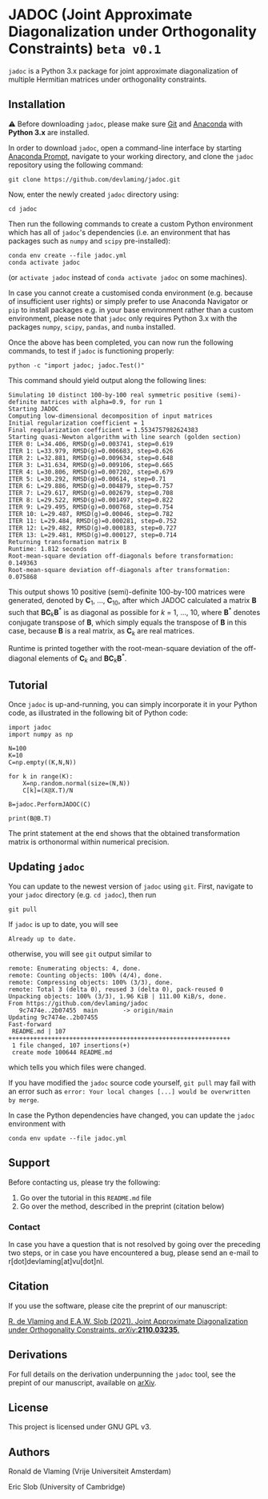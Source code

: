 # JADOC (Joint Approximate Diagonalization under Orthogonality Constraints) `beta v0.1`

`jadoc` is a Python 3.x package for joint approximate diagonalization of multiple Hermitian matrices under orthogonality constraints.

## Installation

:warning: Before downloading `jadoc`, please make sure [Git](https://git-scm.com/downloads) and [Anaconda](https://www.anaconda.com/) with **Python 3.x** are installed.

In order to download `jadoc`, open a command-line interface by starting [Anaconda Prompt](https://docs.anaconda.com/anaconda/user-guide/getting-started/), navigate to your working directory, and clone the `jadoc` repository using the following command:

```  
git clone https://github.com/devlaming/jadoc.git
```

Now, enter the newly created `jadoc` directory using:

```
cd jadoc
```

Then run the following commands to create a custom Python environment which has all of `jadoc`'s dependencies (i.e. an environment that has packages such as `numpy` and `scipy` pre-installed):

```
conda env create --file jadoc.yml
conda activate jadoc
```

(or `activate jadoc` instead of `conda activate jadoc` on some machines).

In case you cannot create a customised conda environment (e.g. because of insufficient user rights) or simply prefer to use Anaconda Navigator or `pip` to install packages e.g. in your base environment rather than a custom environment, please note that `jadoc` only requires Python 3.x with the packages `numpy`, `scipy`, `pandas`, and `numba` installed.

Once the above has been completed, you can now run the following commands, to test if `jadoc` is functioning properly:

```
python -c "import jadoc; jadoc.Test()"
```

This command should yield output along the following lines:
```
Simulating 10 distinct 100-by-100 real symmetric positive (semi)-definite matrices with alpha=0.9, for run 1
Starting JADOC
Computing low-dimensional decomposition of input matrices
Initial regularization coefficient = 1
Final regularization coefficient = 1.5534757982624383
Starting quasi-Newton algorithm with line search (golden section)
ITER 0: L=34.406, RMSD(g)=0.003741, step=0.619
ITER 1: L=33.979, RMSD(g)=0.006683, step=0.626
ITER 2: L=32.881, RMSD(g)=0.009634, step=0.648
ITER 3: L=31.634, RMSD(g)=0.009106, step=0.665
ITER 4: L=30.806, RMSD(g)=0.007202, step=0.679
ITER 5: L=30.292, RMSD(g)=0.00614, step=0.71
ITER 6: L=29.886, RMSD(g)=0.004879, step=0.757
ITER 7: L=29.617, RMSD(g)=0.002679, step=0.708
ITER 8: L=29.522, RMSD(g)=0.001497, step=0.822
ITER 9: L=29.495, RMSD(g)=0.000768, step=0.754
ITER 10: L=29.487, RMSD(g)=0.00046, step=0.782
ITER 11: L=29.484, RMSD(g)=0.000281, step=0.752
ITER 12: L=29.482, RMSD(g)=0.000183, step=0.727
ITER 13: L=29.481, RMSD(g)=0.000127, step=0.714
Returning transformation matrix B
Runtime: 1.812 seconds
Root-mean-square deviation off-diagonals before transformation: 0.149363
Root-mean-square deviation off-diagonals after transformation: 0.075868
```

This output shows 10 positive (semi)-definite 100-by-100 matrices were generated, denoted by **C**<sub>1</sub>, ..., **C**<sub>10</sub>, after which JADOC calculated a matrix **B** such that **BC**<sub>*k*</sub>**B**<sup>\*</sup> is as diagonal as possible for *k* = 1, ..., 10, where **B**<sup>\*</sup> denotes conjugate transpose of **B**, which simply equals the transpose of **B** in this case, because **B** is a real matrix, as **C**<sub>*k*</sub> are real matrices.

Runtime is printed together with the root-mean-square deviation of the off-diagonal elements of **C**<sub>*k*</sub> and **BC**<sub>*k*</sub>**B**<sup>\*</sup>.

## Tutorial

Once `jadoc` is up-and-running, you can simply incorporate it in your Python code, as illustrated in the following bit of Python code:

```
import jadoc
import numpy as np

N=100
K=10
C=np.empty((K,N,N))

for k in range(K):
    X=np.random.normal(size=(N,N))
    C[k]=(X@X.T)/N

B=jadoc.PerformJADOC(C)

print(B@B.T)
```

The print statement at the end shows that the obtained transformation matrix is orthonormal within numerical precision.

## Updating `jadoc`

You can update to the newest version of `jadoc` using `git`. First, navigate to your `jadoc` directory (e.g. `cd jadoc`), then run
```
git pull
```
If `jadoc` is up to date, you will see 
```
Already up to date.
```
otherwise, you will see `git` output similar to 
```
remote: Enumerating objects: 4, done.
remote: Counting objects: 100% (4/4), done.
remote: Compressing objects: 100% (3/3), done.
remote: Total 3 (delta 0), reused 3 (delta 0), pack-reused 0
Unpacking objects: 100% (3/3), 1.96 KiB | 111.00 KiB/s, done.
From https://github.com/devlaming/jadoc
   9c7474e..2b07455  main       -> origin/main
Updating 9c7474e..2b07455
Fast-forward
 README.md | 107 ++++++++++++++++++++++++++++++++++++++++++++++++++++++++++++++
 1 file changed, 107 insertions(+)
 create mode 100644 README.md
 ```
which tells you which files were changed.

If you have modified the `jadoc` source code yourself, `git pull` may fail with an error such as `error: Your local changes [...] would be overwritten by merge`. 

In case the Python dependencies have changed, you can update the `jadoc` environment with

```
conda env update --file jadoc.yml
```

## Support

Before contacting us, please try the following:

1. Go over the tutorial in this `README.md` file
2. Go over the method, described in the preprint (citation below)

### Contact

In case you have a question that is not resolved by going over the preceding two steps, or in case you have encountered a bug, please send an e-mail to r\[dot\]devlaming\[at\]vu\[dot\]nl.

## Citation

If you use the software, please cite the preprint of our manuscript:

[R. de Vlaming and E.A.W. Slob (2021). Joint Approximate Diagonalization under Orthogonality Constraints. *arXiv*:**2110.03235**.](https://arxiv.org/abs/2110.03235)

## Derivations

For full details on the derivation underpunning the `jadoc` tool, see the prepint of our manuscript, available on [arXiv](https://arxiv.org/abs/2110.03235).

## License

This project is licensed under GNU GPL v3.

## Authors

Ronald de Vlaming (Vrije Universiteit Amsterdam)

Eric Slob (University of Cambridge)
